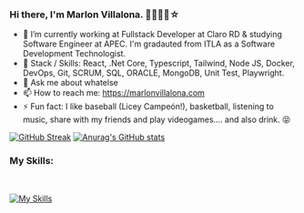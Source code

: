 ### Hi there, I'm Marlon Villalona. 👋🧑🏻‍💻☆

<!--
**Marlon-Vipe/Marlon-Vipe** is a ✨ _special_ ✨ repository because its `README.md` (this file) appears on your GitHub profile.

Here are some ideas to get you started:
-->
- 🔭 I’m currently working at Fullstack Developer at Claro RD & studying Software Engineer at APEC. I'm gradauted from ITLA as a Software Development Technologist.
- 🌱 Stack / Skills: React, .Net Core, Typescript, Tailwind,  Node JS, Docker, DevOps, Git, SCRUM, SQL, ORACLE, MongoDB, Unit Test, Playwright.
- 💬 Ask me about whatelse
- 📫 How to reach me: https://marlonvillalona.com
- ⚡ Fun fact: I like baseball (Licey Campeón!), basketball, listening to music, share with my friends and play videogames.... and also drink. 😝
<!-- 👯 I’m looking to collaborate on 
- 🤔 I’m looking for help with -->
<!--😄 Pronouns: -->
[![GitHub Streak](https://streak-stats.demolab.com?user=Marlon-Vipe&theme=ads-juicy-fresh)](https://git.io/streak-stats)
[![Anurag's GitHub stats](https://github-readme-stats.vercel.app/api?username=Marlon-Vipe&show_icons=true&theme=dark)](https://github.com/anuraghazra/github-readme-stats)

### My  Skills:
</br>

[![My Skills](https://skillicons.dev/icons?i=html,css,js,ts,react,angular,dotnet,azure,bootstrap,linux,wordpress,nodejs,figma,git)](https://skillicons.dev)
